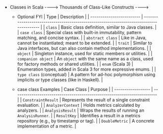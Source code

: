 - Classes in Scala ----> Thousands of Class-Like Constructs ----> 
  - Optional FYI
  | Type                      | Description                                                                              |
  | ------------------------- | ---------------------------------------------------------------------------------------- |
  | `class`                   | Basic class definition, similar to Java classes.                                         |
  | `case class`              | Special class with built-in immutability, pattern matching, and concise syntax.          |
  | `abstract class`          | Like in Java, cannot be instantiated; meant to be extended.                              |
  | `trait`                   | Similar to Java interfaces, but can also contain method implementations.                 |
  | `object`                  | Singleton instance, used for static members or utilities.                                |
  | `companion object`        | An `object` with the same name as a class, used for factory methods or shared utilities. |
  | `enum` (Scala 3)          | Enumeration types, added in Scala 3 for more expressive enums.                           |
  | `type class` (conceptual) | A pattern for ad-hoc polymorphism using implicits or type classes (like in Haskell).     |

  - case class Examples
  | Case Class         | Purpose                                                                  |
  | ------------------ | ------------------------------------------------------------------------ |
  | `ConstraintResult` | Represents the result of a single constraint evaluation.                 |
  | `AnalyzerContext`  | Holds metrics calculated by analyzers.                                   |
  | `AnalysisResult`   | Wraps the results of running an `AnalysisRunner`.                        |
  | `ResultKey`        | Identifies a result in a metrics repository (e.g., by timestamp or tag). |
  | `DoubleMetric`     | A concrete implementation of a metric.                                   |


